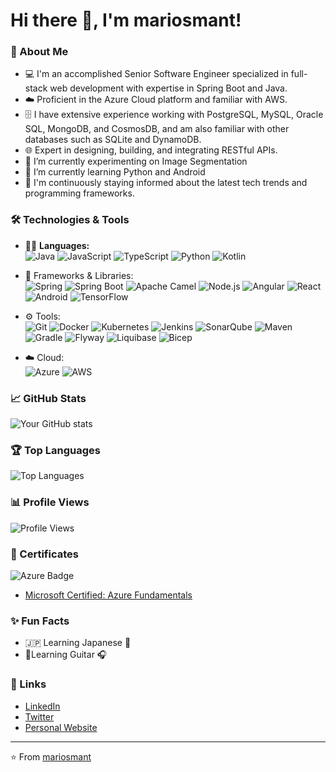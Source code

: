 # Hi there 👋, I'm mariosmant!

### 📝 About Me
- 💻 I'm an accomplished Senior Software Engineer specialized in full-stack web development with expertise in Spring Boot and Java.
- ☁️ Proficient in the Azure Cloud platform and familiar with AWS.
- 🗄️ I have extensive experience working with PostgreSQL, MySQL, Oracle SQL, MongoDB, and CosmosDB, and am also familiar with other databases such as SQLite and DynamoDB.
- 🌐 Expert in designing, building, and integrating RESTful APIs.
- 🔭 I’m currently experimenting on Image Segmentation
- 🌱 I’m currently learning Python and Android
- 📰 I'm continuously staying informed about the latest tech trends and programming frameworks.

### 🛠️ Technologies & Tools
- 🧑‍💻 **Languages:**  
  ![Java](https://img.shields.io/badge/Java-ED8B00?style=for-the-badge&logo=java&logoColor=white)
  ![JavaScript](https://img.shields.io/badge/JavaScript-323330?style=for-the-badge&logo=javascript&logoColor=F7DF1E)
  ![TypeScript](https://img.shields.io/badge/TypeScript-007ACC?style=for-the-badge&logo=typescript&logoColor=white)
  ![Python](https://img.shields.io/badge/Python-3776AB?style=for-the-badge&logo=python&logoColor=white)
  ![Kotlin](https://img.shields.io/badge/Kotlin-0095D5?style=for-the-badge&logo=kotlin&logoColor=white)  

- 🧩 Frameworks & Libraries:  
  ![Spring](https://img.shields.io/badge/Spring-6DB33F?style=for-the-badge&logo=spring&logoColor=white)
  ![Spring Boot](https://img.shields.io/badge/Spring%20Boot-6DB33F?style=for-the-badge&logo=spring-boot&logoColor=white)
  ![Apache Camel](https://img.shields.io/badge/Apache%20Camel-E15718?style=for-the-badge&logo=apache-camel&logoColor=white)
  ![Node.js](https://img.shields.io/badge/Node.js-43853D?style=for-the-badge&logo=node-dot-js&logoColor=white)
  ![Angular](https://img.shields.io/badge/Angular-DD0031?style=for-the-badge&logo=angular&logoColor=white)
  ![React](https://img.shields.io/badge/React-20232A?style=for-the-badge&logo=react&logoColor=61DAFB)
  ![Android](https://img.shields.io/badge/Android-3DDC84?style=for-the-badge&logo=android&logoColor=white)
  ![TensorFlow](https://img.shields.io/badge/TensorFlow-FF6F00?style=for-the-badge&logo=tensorflow&logoColor=white)

- ⚙️ Tools:  
  ![Git](https://img.shields.io/badge/Git-F05032?style=for-the-badge&logo=git&logoColor=white)
  ![Docker](https://img.shields.io/badge/Docker-2496ED?style=for-the-badge&logo=docker&logoColor=white)
  ![Kubernetes](https://img.shields.io/badge/Kubernetes-326CE5?style=for-the-badge&logo=kubernetes&logoColor=white)
  ![Jenkins](https://img.shields.io/badge/Jenkins-D24939?style=for-the-badge&logo=jenkins&logoColor=white)
  ![SonarQube](https://img.shields.io/badge/SonarQube-4E9BCD?style=for-the-badge&logo=sonarqube&logoColor=white)
  ![Maven](https://img.shields.io/badge/Apache%20Maven-C71A36?style=for-the-badge&logo=apache-maven&logoColor=white)
  ![Gradle](https://img.shields.io/badge/Gradle-02303A?style=for-the-badge&logo=gradle&logoColor=white)
  ![Flyway](https://img.shields.io/badge/Flyway-CC0200?style=for-the-badge&logo=flyway&logoColor=white)
  ![Liquibase](https://img.shields.io/badge/Liquibase-2962FF?style=for-the-badge&logo=liquibase&logoColor=white)
  ![Bicep](https://img.shields.io/badge/Bicep-808080?style=for-the-badge&logo=bicep&logoColor=white)
- ☁️ Cloud:  
![Azure](https://img.shields.io/badge/Microsoft%20Azure-0089D6?style=for-the-badge&logo=microsoft-azure&logoColor=white)
  ![AWS](https://img.shields.io/badge/Amazon%20AWS-232F3E?style=for-the-badge&logo=amazon-aws&logoColor=white)

### 📈 GitHub Stats
![Your GitHub stats](https://github-readme-stats.vercel.app/api?username=mariosmant&show_icons=true&hide_title=true&count_private=true&include_all_commits=true&theme=dracula)

### 🏆 Top Languages
![Top Languages](https://github-readme-stats.vercel.app/api/top-langs/?username=mariosmant&layout=compact&theme=dracula)

### 📊 Profile Views
![Profile Views](https://komarev.com/ghpvc/?username=mariosmant&color=blue)

### 🥇 Certificates
![Azure Badge](https://img.shields.io/badge/Microsoft%20Azure-Certified-blue)
- [Microsoft Certified: Azure Fundamentals](https://learn.microsoft.com/api/credentials/share/en-us/mariosmant/E2E82D0FFAB16DA9)

### ✨ Fun Facts
- 🇯🇵 Learning Japanese 🏯
- 🎸Learning Guitar 🎧

### 🔗 Links
- [LinkedIn](https://linkedin.com/in/mariosmant)
- [Twitter](https://twitter.com/mariosmant)
- [Personal Website](https://www.mariosmant.com)

---
⭐️ From [mariosmant](https://github.com/mariosmant)
